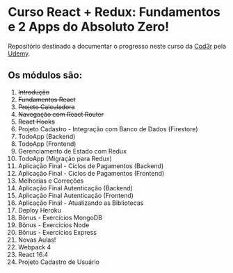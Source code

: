
# Curso React + Redux: Fundamentos e 2 Apps do Absoluto Zero!

Repositório destinado a documentar o progresso neste curso da [Cod3r](https://www.cod3r.com.br) pela [Udemy](https://www.udemy.com).

## Os módulos são: 
1. ~~Introdução~~
2. ~~Fundamentos React~~
3. ~~Projeto Calculadora~~
4. ~~Navegação com React Router~~
5. ~~React Hooks~~
6. Projeto Cadastro - Integração com Banco de Dados (Firestore)
7. TodoApp (Backend)
8. TodoApp (Frontend)
9. Gerenciamento de Estado com Redux
10. TodoApp (Migração para Redux)
11. Aplicação Final - Ciclos de Pagamentos (Backend)
12. Aplicação Final - Ciclos de Pagamentos (Frontend)
13. Melhorias e Correções
14. Aplicação Final Autenticação (Backend)
15. Aplicação Final Autenticação (Frontend)
16. Aplicação Final - Atualizando as Bibliotecas
17. Deploy Heroku
18. Bônus - Exercícios MongoDB
19. Bônus - Exercícios Node
20. Bônus - Exercícios Express
21. Novas Aulas!
22. Webpack 4
23. React 16.4
24. Projeto Cadastro de Usuário

